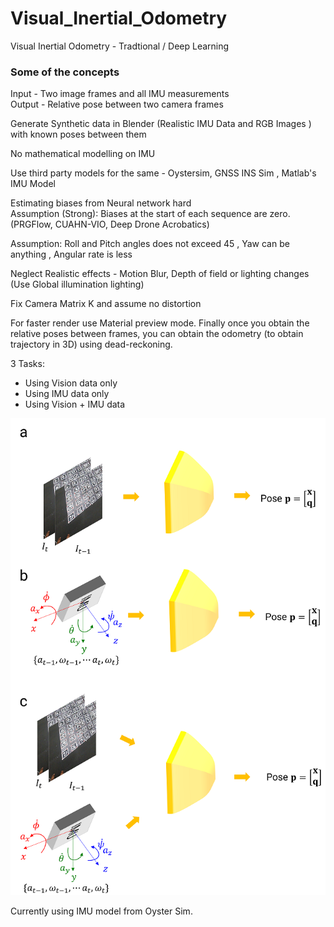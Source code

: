 # Visual_Inertial_Odometry
Visual Inertial Odometry - Tradtional / Deep Learning 


### Some of the concepts 

Input - Two image frames and all IMU measurements \
Output - Relative pose between two camera frames

Generate Synthetic data in Blender (Realistic IMU Data and RGB Images ) with known poses between them

No mathematical modelling on IMU 

Use third party models for the same - Oystersim, GNSS INS Sim , Matlab's IMU Model

Estimating biases from Neural network hard  \
Assumption (Strong): Biases at the start of each sequence are zero. (PRGFlow, CUAHN-VIO, Deep Drone Acrobatics)

Assumption: Roll and Pitch angles does not exceed 45 , Yaw can be anything , Angular rate is less

Neglect  Realistic effects - Motion Blur, Depth of field or lighting changes (Use Global illumination lighting)

Fix Camera Matrix K and assume no distortion 

For faster render use Material preview mode. 
Finally once you obtain the relative poses between frames, you can obtain the odometry (to obtain trajectory in 3D) using dead-reckoning.

3 Tasks:
<ul>
<li> Using Vision data only </li>
<li> Using IMU data only </li>
<li> Using Vision + IMU  data </li>
</ul>

![alt text](images/task.png)



Currently using IMU model from Oyster Sim.